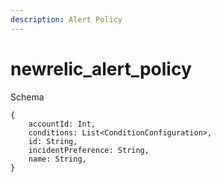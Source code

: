```yaml
---
description: Alert Policy
---
```


# newrelic_alert_policy

Schema
```
{
	accountId: Int,
	conditions: List<ConditionConfiguration>,
	id: String,
	incidentPreference: String,
	name: String,
}
```
